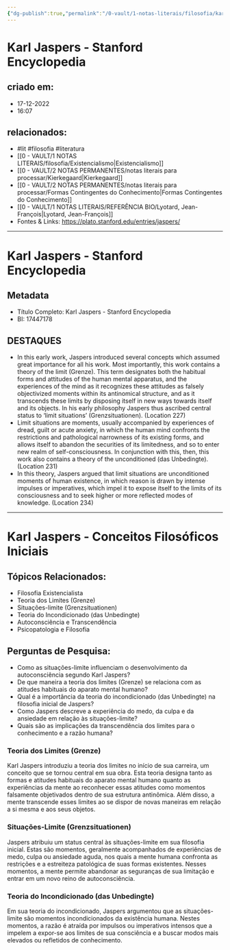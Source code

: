 ```yaml
---
{"dg-publish":true,"permalink":"/0-vault/1-notas-literais/filosofia/karl-jaspers-stanford-encyclopedia/","tags":["lit","filosofia","literatura"],"dgHomeLink":true,"dgShowLocalGraph":true,"dgShowFileTree":true,"dgEnableSearch":true,"noteIcon":""}
---
```


# Karl Jaspers - Stanford Encyclopedia

## criado em: 
- 17-12-2022
- 16:07
## relacionados:
- #lit #filosofia #literatura 
-  [[0 - VAULT/1 NOTAS LITERAIS/filosofia/Existencialismo\|Existencialismo]]
- [[0 - VAULT/2 NOTAS PERMANENTES/notas literais para processar/Kierkegaard\|Kierkegaard]]
- [[0 - VAULT/2 NOTAS PERMANENTES/notas literais para processar/Formas Contingentes do Conhecimento\|Formas Contingentes do Conhecimento]]
- [[0 - VAULT/1 NOTAS LITERAIS/REFERÊNCIA BIO/Lyotard, Jean-François\|Lyotard, Jean-François]]
- Fontes & Links: https://plato.stanford.edu/entries/jaspers/
---

# Karl Jaspers - Stanford Encyclopedia

## Metadata

- Título Completo: Karl Jaspers - Stanford Encyclopedia
- BI: 17447178

## DESTAQUES

- In this early work, Jaspers introduced several concepts which assumed great importance for all his work. Most importantly, this work contains a theory of the limit (Grenze). This term designates both the habitual forms and attitudes of the human mental apparatus, and the experiences of the mind as it recognizes these attitudes as falsely objectivized moments within its antinomical structure, and as it transcends these limits by disposing itself in new ways towards itself and its objects. In his early philosophy Jaspers thus ascribed central status to ‘limit situations’ (Grenzsituationen). (Location 227)
- Limit situations are moments, usually accompanied by experiences of dread, guilt or acute anxiety, in which the human mind confronts the restrictions and pathological narrowness of its existing forms, and allows itself to abandon the securities of its limitedness, and so to enter new realm of self-consciousness. In conjunction with this, then, this work also contains a theory of the unconditioned (das Unbedingte). (Location 231)
- In this theory, Jaspers argued that limit situations are unconditioned moments of human existence, in which reason is drawn by intense impulses or imperatives, which impel it to expose itself to the limits of its consciousness and to seek higher or more reflected modes of knowledge. (Location 234)

---

# Karl Jaspers - Conceitos Filosóficos Iniciais

## Tópicos Relacionados:

- Filosofia Existencialista
- Teoria dos Limites (Grenze)
- Situações-limite (Grenzsituationen)
- Teoria do Incondicionado (das Unbedingte)
- Autoconsciência e Transcendência
- Psicopatologia e Filosofia

## Perguntas de Pesquisa:

- Como as situações-limite influenciam o desenvolvimento da autoconsciência segundo Karl Jaspers?
- De que maneira a teoria dos limites (Grenze) se relaciona com as atitudes habituais do aparato mental humano?
- Qual é a importância da teoria do incondicionado (das Unbedingte) na filosofia inicial de Jaspers?
- Como Jaspers descreve a experiência do medo, da culpa e da ansiedade em relação às situações-limite?
- Quais são as implicações da transcendência dos limites para o conhecimento e a razão humana?

### Teoria dos Limites (Grenze)

Karl Jaspers introduziu a teoria dos limites no início de sua carreira, um conceito que se tornou central em sua obra. Esta teoria designa tanto as formas e atitudes habituais do aparato mental humano quanto as experiências da mente ao reconhecer essas atitudes como momentos falsamente objetivados dentro de sua estrutura antinômica. Além disso, a mente transcende esses limites ao se dispor de novas maneiras em relação a si mesma e aos seus objetos.

### Situações-Limite (Grenzsituationen)

Jaspers atribuiu um status central às situações-limite em sua filosofia inicial. Estas são momentos, geralmente acompanhados de experiências de medo, culpa ou ansiedade aguda, nos quais a mente humana confronta as restrições e a estreiteza patológica de suas formas existentes. Nesses momentos, a mente permite abandonar as seguranças de sua limitação e entrar em um novo reino de autoconsciência.

### Teoria do Incondicionado (das Unbedingte)

Em sua teoria do incondicionado, Jaspers argumentou que as situações-limite são momentos incondicionados da existência humana. Nestes momentos, a razão é atraída por impulsos ou imperativos intensos que a impelem a expor-se aos limites de sua consciência e a buscar modos mais elevados ou refletidos de conhecimento.